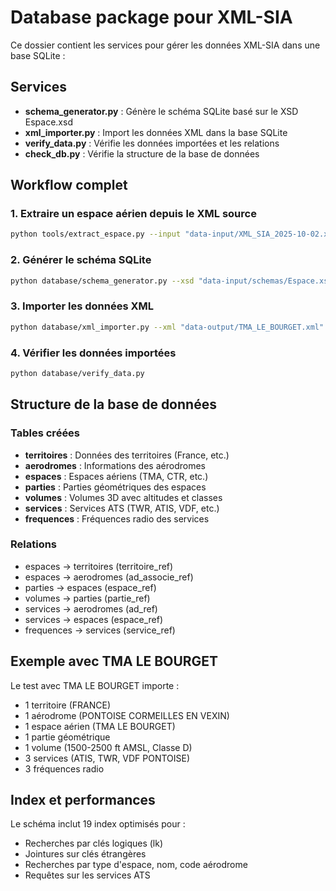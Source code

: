 # Database package pour XML-SIA

Ce dossier contient les services pour gérer les données XML-SIA dans une base SQLite :

## Services

- **schema_generator.py** : Génère le schéma SQLite basé sur le XSD Espace.xsd
- **xml_importer.py** : Import les données XML dans la base SQLite
- **verify_data.py** : Vérifie les données importées et les relations
- **check_db.py** : Vérifie la structure de la base de données

## Workflow complet

### 1. Extraire un espace aérien depuis le XML source
```bash
python tools/extract_espace.py --input "data-input/XML_SIA_2025-10-02.xml" --identifier "[LF][TMA LE BOURGET]" --output "data-output/TMA_LE_BOURGET.xml"
```

### 2. Générer le schéma SQLite
```bash
python database/schema_generator.py --xsd "data-input/schemas/Espace.xsd" --database "sia_database.db" --verbose
```

### 3. Importer les données XML
```bash
python database/xml_importer.py --xml "data-output/TMA_LE_BOURGET.xml" --database "sia_database.db" --verbose
```

### 4. Vérifier les données importées
```bash
python database/verify_data.py
```

## Structure de la base de données

### Tables créées

- **territoires** : Données des territoires (France, etc.)
- **aerodromes** : Informations des aérodromes 
- **espaces** : Espaces aériens (TMA, CTR, etc.)
- **parties** : Parties géométriques des espaces
- **volumes** : Volumes 3D avec altitudes et classes
- **services** : Services ATS (TWR, ATIS, VDF, etc.)
- **frequences** : Fréquences radio des services

### Relations

- espaces → territoires (territoire_ref)
- espaces → aerodromes (ad_associe_ref)
- parties → espaces (espace_ref)
- volumes → parties (partie_ref)
- services → aerodromes (ad_ref)
- services → espaces (espace_ref)
- frequences → services (service_ref)

## Exemple avec TMA LE BOURGET

Le test avec TMA LE BOURGET importe :
- 1 territoire (FRANCE)
- 1 aérodrome (PONTOISE CORMEILLES EN VEXIN)
- 1 espace aérien (TMA LE BOURGET)
- 1 partie géométrique
- 1 volume (1500-2500 ft AMSL, Classe D)
- 3 services (ATIS, TWR, VDF PONTOISE)
- 3 fréquences radio

## Index et performances

Le schéma inclut 19 index optimisés pour :
- Recherches par clés logiques (lk)
- Jointures sur clés étrangères
- Recherches par type d'espace, nom, code aérodrome
- Requêtes sur les services ATS